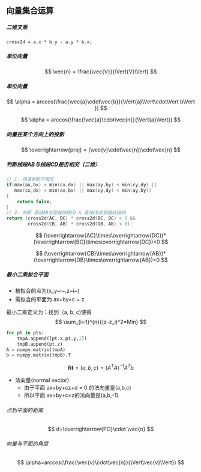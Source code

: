 ## 向量集合运算

##### 二维叉乘

```
cross2d = a.x * b.y - a.y * b.x;
```

##### 单位向量

$$
\vec{n} = \frac{\vec{V}}{\Vert{V}\Vert}
$$

##### 单位向量

$$
\alpha = arccos(\frac{\vec{a}\cdot\vec{b}}{\Vert{a}\Vert\cdot\Vert b\Vert })
$$

$$
\alpha = arccos(\frac{\vec{a}\cdot\vec{n}}{\Vert{a}\Vert})
$$

##### 向量在某个方向上的投影

$$
\overrightarrow{proj} = (\vec{v}\cdot\vec{n})\cdot\vec{n}
$$

##### 判断线段AB与线段CD是否相交（二维）

```c++
// 1. 快速判断不相交
if(max(ax,bx) < min(cx,dx) || max(ay,by) < min(cy,dy) || 
   max(cx,dx) < min(ax,bx) || max(cy,dy) < min(ay,by))
{
    return false;
}
// 2. 判断 直线AB会穿越线段CD & 直线CD会穿越线段AB
return (cross2d(AC, DC) * cross2d(BC, DC) < 0 &&
        cross2d(CB, AB) * cross2d(DB, AB) < 0);
```

$$
(\overrightarrow{AC}\times\overrightarrow{DC})*(\overrightarrow{BC}\times\overrightarrow{DC})<0
$$

$$
(\overrightarrow{CB}\times\overrightarrow{AB})*(\overrightarrow{DB}\times\overrightarrow{AB})<0
$$

##### 最小二乘拟合平面

- 被拟合的点为(x<sub>i</sub>,y~i~,z~i~)
- 需拟合的平面为 ax+by+c = z

最小二乘定义为：找到（a, b, c)使得
$$
\sum_{i=1}^{n}{(z-z_i)^2=Min}
$$

```python
for pt in pts:
	tmpA.append([pt.x,pt.y,1])
	tmpB.append(pt.z)
A = numpy.matrix(tmpA)
b = numpy.matrix(tmpB).T
```

$$
\boldsymbol{fit} = (a,b,c) = (A^TA)^{-1}A^Tb
$$

- 法向量(normal vector)
  - 由于平面 ax+by+cz+d = 0 的法向量是(a,b,c)
  - 所以平面 ax+by+c=z的法向量是(a,b,-1)

###### 点到平面的距离

$$
d=\overrightarrow{PO}\cdot \vec{n}
$$

###### 向量与平面的角度

$$
\alpha=arccos(\frac{\vec{v}\cdot\vec{n}}{\Vert\vec{v}\Vert})
$$

